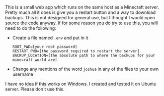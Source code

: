 This is a small web app which runs on the same host as a Minecraft server. Pretty much all it does is give you a restart button and a way to download backups. This is not designed for general use, but I thought I would open source the code anyway. If for some reason you do try to use this, you will need to do the following:

- Create a file named `.env` and put in it

  ```
  ROOT_PWD=[your root password]
  RESTART_PWD=[the password required to restart the server]
  BACKUP_LOCATION=[the absolute path to where the backups for your minecraft world are]
  ```

- Change any mentions of the word `joshua` in any of the files to your own username

I have no idea if this works on Windows. I created and tested it on Ubuntu server. Please don't use this.